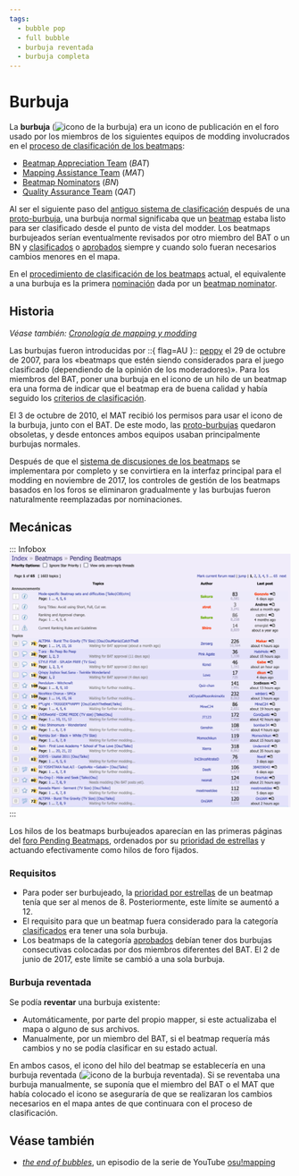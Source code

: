 ```yaml
---
tags:
  - bubble pop
  - full bubble
  - burbuja reventada
  - burbuja completa
---
```


# Burbuja

La **burbuja** (![icono de la burbuja](/wiki/shared/icon/bubble.gif)) era un icono de publicación en el foro usado por los miembros de los siguientes equipos de modding involucrados en el [proceso de clasificación de los beatmaps](/wiki/Beatmap_ranking_procedure):

- [Beatmap Appreciation Team](/wiki/People/Beatmap_Appreciation_Team) (*BAT*)
- [Mapping Assistance Team](/wiki/People/Mapping_Assistance_Team) (*MAT*)
- [Beatmap Nominators](/wiki/People/Beatmap_Nominators) (*BN*)
- [Quality Assurance Team](/wiki/People/Quality_Assurance_Team) (*QAT*)

Al ser el siguiente paso del [antiguo sistema de clasificación](/wiki/Modding/Forum_modding) después de una [proto-burbuja](/wiki/Modding/Proto-bubble), una burbuja normal significaba que un [beatmap](/wiki/Beatmap) estaba listo para ser clasificado desde el punto de vista del modder. Los beatmaps burbujeados serían eventualmente revisados por otro miembro del BAT o un BN y [clasificados](/wiki/Beatmap/Category#ranked) o [aprobados](/wiki/Beatmap/Category#approved) siempre y cuando solo fueran necesarios cambios menores en el mapa.

En el [procedimiento de clasificación de los beatmaps](/wiki/Beatmap_ranking_procedure) actual, el equivalente a una burbuja es la primera [nominación](/wiki/Beatmap_ranking_procedure#nominations) dada por un [beatmap nominator](/wiki/People/Beatmap_Nominators).

## Historia

*Véase también: [Cronología de mapping y modding](/wiki/History_of_osu!/Mapping_and_modding_timeline)*

Las burbujas fueron introducidas por ::{ flag=AU }:: [peppy](/wiki/People/peppy) el 29 de octubre de 2007, para los «beatmaps que estén siendo considerados para el juego clasificado (dependiendo de la opinión de los moderadores)». Para los miembros del BAT, poner una burbuja en el icono de un hilo de un beatmap era una forma de indicar que el beatmap era de buena calidad y había seguido los [criterios de clasificación](/wiki/Ranking_criteria).

El 3 de octubre de 2010, el MAT recibió los permisos para usar el icono de la burbuja, junto con el BAT. De este modo, las [proto-burbujas](/wiki/Modding/Proto-bubble) quedaron obsoletas, y desde entonces ambos equipos usaban principalmente burbujas normales.

Después de que el [sistema de discusiones de los beatmaps](/wiki/Beatmap_discussion) se implementara por completo y se convirtiera en la interfaz principal para el modding en noviembre de 2017, los controles de gestión de los beatmaps basados ​​en los foros se eliminaron gradualmente y las burbujas fueron naturalmente reemplazadas por nominaciones.

## Mecánicas

::: Infobox
![](img/list-of-bubbles.png "Lista de beatmaps con burbujas, seguidos de burbujas reventadas y mapas con estrellas")
:::

Los hilos de los beatmaps burbujeados aparecían en las primeras páginas del [foro Pending Beatmaps](https://osu.ppy.sh/community/forums/6), ordenados por su [prioridad de estrellas](/wiki/Modding/Star_priority) y actuando efectivamente como hilos de foro fijados.

### Requisitos

- Para poder ser burbujeado, la [prioridad por estrellas](/wiki/Modding/Star_priority) de un beatmap tenía que ser al menos de 8. Posteriormente, este límite se aumentó a 12.
- El requisito para que un beatmap fuera considerado para la categoría [clasificados](/wiki/Beatmap/Category#ranked) era tener una sola burbuja.
- Los beatmaps de la categoría [aprobados](/wiki/Beatmap/Category#approved) debían tener dos burbujas consecutivas colocadas por dos miembros diferentes del BAT. El 2 de junio de 2017, este límite se cambió a una sola burbuja.

### Burbuja reventada

Se podía **reventar** una burbuja existente:

- Automáticamente, por parte del propio mapper, si este actualizaba el mapa o alguno de sus archivos.
- Manualmente, por un miembro del BAT, si el beatmap requería más cambios y no se podía clasificar en su estado actual.

En ambos casos, el icono del hilo del beatmap se establecería en una burbuja reventada (![icono de la burbuja reventada](/wiki/shared/icon/bubble-pop.gif)). Si se reventaba una burbuja manualmente, se suponía que el miembro del BAT o el MAT que había colocado el icono se aseguraría de que se realizaran los cambios necesarios en el mapa antes de que continuara con el proceso de clasificación.

## Véase también

- *[the end of bubbles](https://www.youtube.com/watch?v=9Za-1_hxkxE)*, un episodio de la serie de YouTube [osu!mapping](/wiki/Community/Video_series/osu!mapping)
